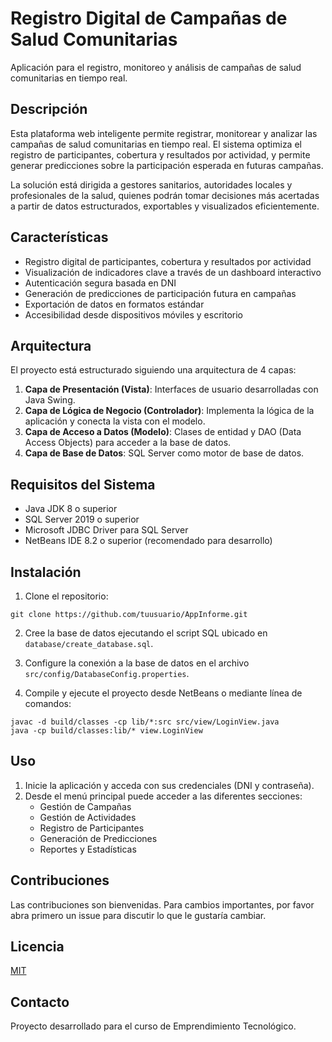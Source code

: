 # Registro Digital de Campañas de Salud Comunitarias

Aplicación para el registro, monitoreo y análisis de campañas de salud comunitarias en tiempo real.

## Descripción

Esta plataforma web inteligente permite registrar, monitorear y analizar las campañas de salud comunitarias en tiempo real. El sistema optimiza el registro de participantes, cobertura y resultados por actividad, y permite generar predicciones sobre la participación esperada en futuras campañas.

La solución está dirigida a gestores sanitarios, autoridades locales y profesionales de la salud, quienes podrán tomar decisiones más acertadas a partir de datos estructurados, exportables y visualizados eficientemente.

## Características

- Registro digital de participantes, cobertura y resultados por actividad
- Visualización de indicadores clave a través de un dashboard interactivo
- Autenticación segura basada en DNI
- Generación de predicciones de participación futura en campañas
- Exportación de datos en formatos estándar
- Accesibilidad desde dispositivos móviles y escritorio

## Arquitectura

El proyecto está estructurado siguiendo una arquitectura de 4 capas:

1. **Capa de Presentación (Vista)**: Interfaces de usuario desarrolladas con Java Swing.
2. **Capa de Lógica de Negocio (Controlador)**: Implementa la lógica de la aplicación y conecta la vista con el modelo.
3. **Capa de Acceso a Datos (Modelo)**: Clases de entidad y DAO (Data Access Objects) para acceder a la base de datos.
4. **Capa de Base de Datos**: SQL Server como motor de base de datos.

## Requisitos del Sistema

- Java JDK 8 o superior
- SQL Server 2019 o superior
- Microsoft JDBC Driver para SQL Server
- NetBeans IDE 8.2 o superior (recomendado para desarrollo)

## Instalación

1. Clone el repositorio:
```
git clone https://github.com/tuusuario/AppInforme.git
```

2. Cree la base de datos ejecutando el script SQL ubicado en `database/create_database.sql`.

3. Configure la conexión a la base de datos en el archivo `src/config/DatabaseConfig.properties`.

4. Compile y ejecute el proyecto desde NetBeans o mediante línea de comandos:
```
javac -d build/classes -cp lib/*:src src/view/LoginView.java
java -cp build/classes:lib/* view.LoginView
```

## Uso

1. Inicie la aplicación y acceda con sus credenciales (DNI y contraseña).
2. Desde el menú principal puede acceder a las diferentes secciones:
   - Gestión de Campañas
   - Gestión de Actividades
   - Registro de Participantes
   - Generación de Predicciones
   - Reportes y Estadísticas

## Contribuciones

Las contribuciones son bienvenidas. Para cambios importantes, por favor abra primero un issue para discutir lo que le gustaría cambiar.

## Licencia

[MIT](https://choosealicense.com/licenses/mit/)

## Contacto

Proyecto desarrollado para el curso de Emprendimiento Tecnológico. 